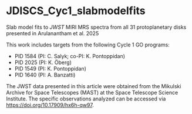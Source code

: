 # JDISCS_Cyc1_slabmodelfits
Slab model fits to _JWST_ MIRI MRS spectra from all 31 protoplanetary disks presented in Arulanantham et al. 2025

This work includes targets from the following Cycle 1 GO programs: 
- PID 1584 (PI: C. Salyk; co-PI: K. Pontoppidan)
- PID 2025 (PI: K. Öberg)
- PID 1549 (PI: K. Pontoppidan)
- PID 1640 (PI: A. Banzatti)

The JWST data presented in this article were obtained from the Mikulski Archive for Space Telescopes (MAST) at the Space Telescope Science Institute. The specific observations analyzed can be accessed via https://doi.org/10.17909/hx6h-qw97.
